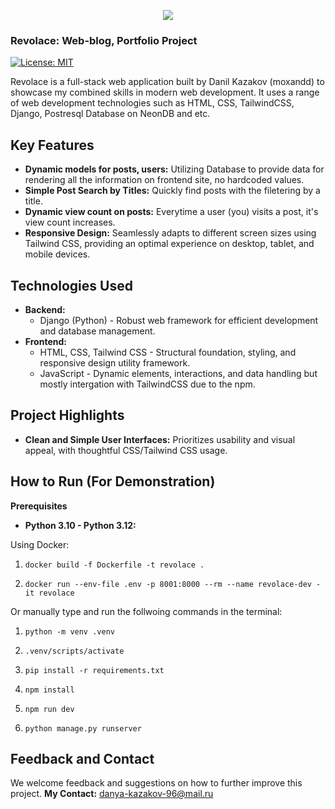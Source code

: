 <p align="center"><img src="https://i.postimg.cc/wvqj5Tnh/6aed7e76bed4492fbb1c73122ca736a0-free.png" /></p>

### Revolace: Web-blog, Portfolio Project

[![License: MIT](https://img.shields.io/badge/License-MIT-yellow.svg)](https://opensource.org/licenses/MIT)

Revolace is a full-stack web application built by Danil Kazakov (moxandd) to showcase my combined skills in modern web development. It uses a range of web development technologies such as HTML, CSS, TailwindCSS, Django, Postresql Database on NeonDB and etc.

## Key Features

- **Dynamic models for posts, users:** Utilizing Database to provide data for rendering all the information on frontend site, no hardcoded values.
- **Simple Post Search by Titles:** Quickly find posts with the filetering by a title.
- **Dynamic view count on posts:** Everytime a user (you) visits a post, it's view count increases.
- **Responsive Design:** Seamlessly adapts to different screen sizes using Tailwind CSS, providing an optimal experience on desktop, tablet, and mobile devices.

## Technologies Used

- **Backend:**
  - Django (Python) - Robust web framework for efficient development and database management.
- **Frontend:**
  - HTML, CSS, Tailwind CSS - Structural foundation, styling, and responsive design utility framework.
  - JavaScript - Dynamic elements, interactions, and data handling but mostly intergation with TailwindCSS due to the npm.

## Project Highlights

- **Clean and Simple User Interfaces:** Prioritizes usability and visual appeal, with thoughtful CSS/Tailwind CSS usage.

## How to Run (For Demonstration)

**Prerequisites**

- **Python 3.10 - Python 3.12:**

Using Docker:

1. `docker build -f Dockerfile -t revolace .`

2. `docker run --env-file .env -p 8001:8000 --rm --name revolace-dev -it revolace`

Or manually type and run the follwoing commands in the terminal:

1. `python -m venv .venv`

2. `.venv/scripts/activate`

3. `pip install -r requirements.txt`

4. `npm install`

5. `npm run dev`

6. `python manage.py runserver`

## Feedback and Contact

We welcome feedback and suggestions on how to further improve this project.
**My Contact:** danya-kazakov-96@mail.ru
